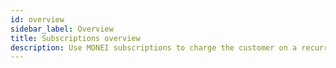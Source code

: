 ```yaml
---
id: overview
sidebar_label: Overview
title: Subscriptions overview
description: Use MONEI subscriptions to charge the customer on a recurring basis.
---
```

